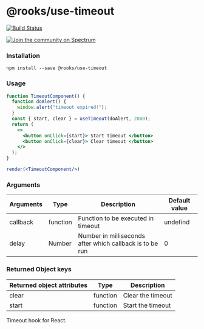 # @rooks/use-timeout

[![Build Status](https://travis-ci.org/imbhargav5/rooks.svg?branch=master)](https://travis-ci.org/imbhargav5/rooks) 

<a href="https://spectrum.chat/rooks"><img src="https://withspectrum.github.io/badge/badge.svg" alt="Join the community on Spectrum"></a>

### Installation

```
npm install --save @rooks/use-timeout
```

### Usage

```jsx
function TimeoutComponent() {
  function doAlert() {
    window.alert("timeout expired!");
  }
  const { start, clear } = useTimeout(doAlert, 2000);
  return (
    <>
      <button onClick={start}> Start timeout </button>
      <button onClick={clear}> Clear timeout </button>
    </>
  );
}

render(<TimeoutComponent/>)
```

### Arguments

| Arguments | Type     | Description                                              | Default value |
| --------- | -------- | -------------------------------------------------------- | ------------- |
| callback  | function | Function to be executed in timeout                       | undefind      |
| delay     | Number   | Number in milliseconds after which callback is to be run | 0             |

### Returned Object keys

| Returned object attributes | Type     | Description       |
| -------------------------- | -------- | ----------------- |
| clear                      | function | Clear the timeout |
| start                      | function | Start the timeout |

Timeout hook for React.
